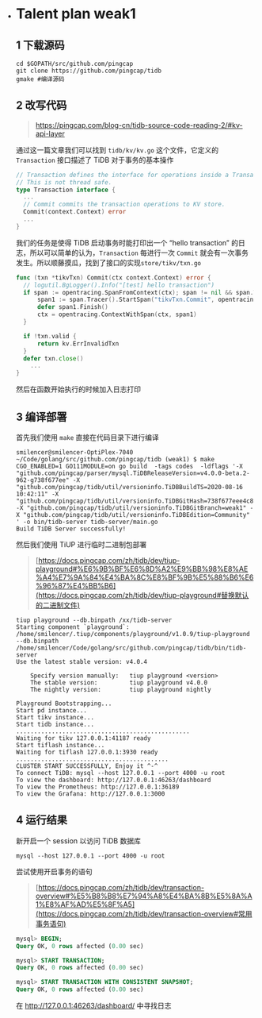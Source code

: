 - # Talent plan weak1

  ## 1 下载源码

  ```shell
  cd $GOPATH/src/github.com/pingcap
  git clone https://github.com/pingcap/tidb
  gmake #编译源码
  ```

  ## 2 改写代码

  > https://pingcap.com/blog-cn/tidb-source-code-reading-2/#kv-api-layer

  通过这一篇文章我们可以找到  `tidb/kv/kv.go` 这个文件，它定义的 `Transaction` 接口描述了 TiDB 对于事务的基本操作

  ```go
  // Transaction defines the interface for operations inside a Transaction.
  // This is not thread safe.
  type Transaction interface {
  	...
  	// Commit commits the transaction operations to KV store.
  	Commit(context.Context) error
  	...
  }
  ```

  我们的任务是使得 TiDB 启动事务时能打印出一个 “hello transaction” 的日志，所以可以简单的认为，`Transaction` 每进行一次 `Commit` 就会有一次事务发生。所以顺藤摸瓜，找到了接口的实现`store/tikv/txn.go`

  ```go
  func (txn *tikvTxn) Commit(ctx context.Context) error {
  	// logutil.BgLogger().Info("[test] hello transaction")
  	if span := opentracing.SpanFromContext(ctx); span != nil && span.Tracer() != nil {
  		span1 := span.Tracer().StartSpan("tikvTxn.Commit", opentracing.ChildOf(span.Context()))
  		defer span1.Finish()
  		ctx = opentracing.ContextWithSpan(ctx, span1)
  	}
  
  	if !txn.valid {
  		return kv.ErrInvalidTxn
  	}
  	defer txn.close()
      ...
  }
  ```

  然后在函数开始执行的时候加入日志打印

  ## 3 编译部署

  首先我们使用 `make` 直接在代码目录下进行编译

  ```shell
  smilencer@smilencer-OptiPlex-7040 ~/Code/golang/src/github.com/pingcap/tidb (weak1) $ make
  CGO_ENABLED=1 GO111MODULE=on go build  -tags codes  -ldflags '-X "github.com/pingcap/parser/mysql.TiDBReleaseVersion=v4.0.0-beta.2-962-g738f677ee" -X "github.com/pingcap/tidb/util/versioninfo.TiDBBuildTS=2020-08-16 10:42:11" -X "github.com/pingcap/tidb/util/versioninfo.TiDBGitHash=738f677eee4c82e45aee3899b1be7b653bfaa759" -X "github.com/pingcap/tidb/util/versioninfo.TiDBGitBranch=weak1" -X "github.com/pingcap/tidb/util/versioninfo.TiDBEdition=Community" ' -o bin/tidb-server tidb-server/main.go
  Build TiDB Server successfully!
  ```

  然后我们使用 TiUP 进行临时二进制包部署

  > [https://docs.pingcap.com/zh/tidb/dev/tiup-playground#%E6%9B%BF%E6%8D%A2%E9%BB%98%E8%AE%A4%E7%9A%84%E4%BA%8C%E8%BF%9B%E5%88%B6%E6%96%87%E4%BB%B6](https://docs.pingcap.com/zh/tidb/dev/tiup-playground#替换默认的二进制文件)

  ```shell
  tiup playground --db.binpath /xx/tidb-server
  Starting component `playground`: /home/smilencer/.tiup/components/playground/v1.0.9/tiup-playground --db.binpath /home/smilencer/Code/golang/src/github.com/pingcap/tidb/bin/tidb-server
  Use the latest stable version: v4.0.4
  
      Specify version manually:   tiup playground <version>
      The stable version:         tiup playground v4.0.0
      The nightly version:        tiup playground nightly
  
  Playground Bootstrapping...
  Start pd instance...
  Start tikv instance...
  Start tidb instance...
  .................................................
  Waiting for tikv 127.0.0.1:41187 ready 
  Start tiflash instance...
  Waiting for tiflash 127.0.0.1:3930 ready ...........................................
  CLUSTER START SUCCESSFULLY, Enjoy it ^-^
  To connect TiDB: mysql --host 127.0.0.1 --port 4000 -u root
  To view the dashboard: http://127.0.0.1:46263/dashboard
  To view the Prometheus: http://127.0.0.1:36189
  To view the Grafana: http://127.0.0.1:3000
  ```

  ## 4 运行结果

  新开启一个 session 以访问 TiDB 数据库

  ```SHELL
  mysql --host 127.0.0.1 --port 4000 -u root
  ```

  尝试使用开启事务的语句

  > [https://docs.pingcap.com/zh/tidb/dev/transaction-overview#%E5%B8%B8%E7%94%A8%E4%BA%8B%E5%8A%A1%E8%AF%AD%E5%8F%A5](https://docs.pingcap.com/zh/tidb/dev/transaction-overview#常用事务语句)

  ```sql
  mysql> BEGIN;
  Query OK, 0 rows affected (0.00 sec)
  
  mysql> START TRANSACTION;
  Query OK, 0 rows affected (0.00 sec)
  
  mysql> START TRANSACTION WITH CONSISTENT SNAPSHOT;
  Query OK, 0 rows affected (0.00 sec)
  ```

  在 http://127.0.0.1:46263/dashboard/ 中寻找日志

  

  
